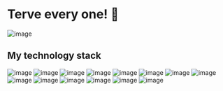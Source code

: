 <h1> Terve every one! 👋</h1>


![image](https://user-images.githubusercontent.com/123311632/213923284-3027e646-ea86-488d-903d-c43b1ae96ffc.png)

<h2>My technology stack</h2>

![image](https://user-images.githubusercontent.com/123311632/213923705-13a0e9ba-49e7-4d00-8be5-625c76225b9b.png)
![image](https://user-images.githubusercontent.com/123311632/213923712-3646b0cf-77f6-4b3a-89fb-9bf4557a995d.png)
![image](https://user-images.githubusercontent.com/123311632/213923726-e7e85000-d9f3-4c4c-89e1-82b76194c547.png)
![image](https://user-images.githubusercontent.com/123311632/213923760-bf310e9e-e39e-4c80-9969-25e8e12779c8.png)
![image](https://user-images.githubusercontent.com/123311632/213923774-27e28a52-82c5-4202-b339-6b37d5edc4e3.png)
![image](https://user-images.githubusercontent.com/123311632/213923791-087f3219-2f2a-45e7-92c2-a2275fd2acef.png)
![image](https://user-images.githubusercontent.com/123311632/213923806-9e513412-97ea-42cc-9e77-088c84097c17.png)
![image](https://user-images.githubusercontent.com/123311632/213923818-f214eeef-cdb2-45a3-ac9c-7ae66c29ae22.png)
![image](https://user-images.githubusercontent.com/123311632/213923832-42fee774-ab64-4196-bde6-9c417ad1de38.png)
![image](https://user-images.githubusercontent.com/123311632/213923842-7349a01e-4854-4a33-a237-cc411c57c684.png)
![image](https://user-images.githubusercontent.com/123311632/213923857-7e0a8b0c-2bd5-47b3-81df-c2067d9b3898.png)
![image](https://user-images.githubusercontent.com/123311632/213923864-ce7088a3-e8d0-43e4-accb-2e6971b8a79a.png)
![image](https://user-images.githubusercontent.com/123311632/213923897-4f201b8f-2f8e-4ab1-9187-e762e4569f2a.png)
![image](https://user-images.githubusercontent.com/123311632/213923918-5761a632-11de-434f-8d49-bbffc874dc70.png)
